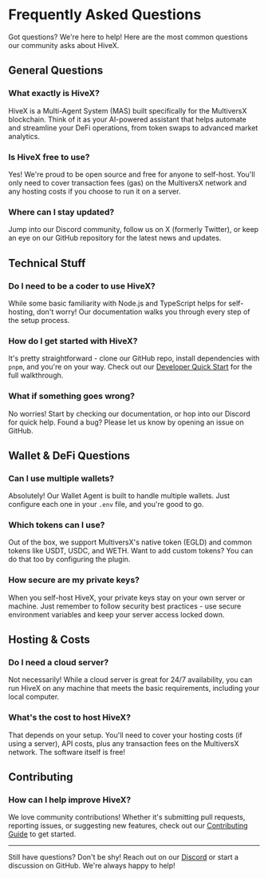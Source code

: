 # Frequently Asked Questions

Got questions? We're here to help! Here are the most common questions our community asks about HiveX.

## General Questions

### What exactly is HiveX?
HiveX is a Multi-Agent System (MAS) built specifically for the MultiversX blockchain. Think of it as your AI-powered assistant that helps automate and streamline your DeFi operations, from token swaps to advanced market analytics.

### Is HiveX free to use?
Yes! We're proud to be open source and free for anyone to self-host. You'll only need to cover transaction fees (gas) on the MultiversX network and any hosting costs if you choose to run it on a server.

### Where can I stay updated?
Jump into our Discord community, follow us on X (formerly Twitter), or keep an eye on our GitHub repository for the latest news and updates.

## Technical Stuff

### Do I need to be a coder to use HiveX?
While some basic familiarity with Node.js and TypeScript helps for self-hosting, don't worry! Our documentation walks you through every step of the setup process.

### How do I get started with HiveX?
It's pretty straightforward - clone our GitHub repo, install dependencies with `pnpm`, and you're on your way. Check out our [Developer Quick Start](#developer-quick-start) for the full walkthrough.

### What if something goes wrong?
No worries! Start by checking our documentation, or hop into our Discord for quick help. Found a bug? Please let us know by opening an issue on GitHub.

## Wallet & DeFi Questions

### Can I use multiple wallets?
Absolutely! Our Wallet Agent is built to handle multiple wallets. Just configure each one in your `.env` file, and you're good to go.

### Which tokens can I use?
Out of the box, we support MultiversX's native token (EGLD) and common tokens like USDT, USDC, and WETH. Want to add custom tokens? You can do that too by configuring the plugin.

### How secure are my private keys?
When you self-host HiveX, your private keys stay on your own server or machine. Just remember to follow security best practices - use secure environment variables and keep your server access locked down.

## Hosting & Costs

### Do I need a cloud server?
Not necessarily! While a cloud server is great for 24/7 availability, you can run HiveX on any machine that meets the basic requirements, including your local computer.

### What's the cost to host HiveX?
That depends on your setup. You'll need to cover your hosting costs (if using a server), API costs, plus any transaction fees on the MultiversX network. The software itself is free!

## Contributing

### How can I help improve HiveX?
We love community contributions! Whether it's submitting pull requests, reporting issues, or suggesting new features, check out our [Contributing Guide](./contributing.md) to get started.

---

Still have questions? Don't be shy! Reach out on our [Discord](https://discord.gg/bTRhbRFbzc) or start a discussion on GitHub. We're always happy to help!
